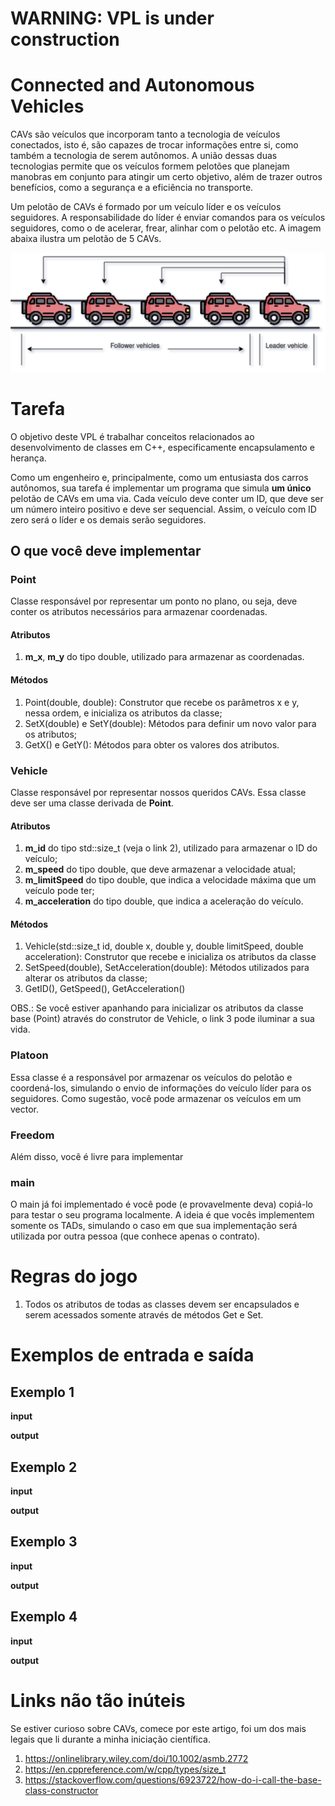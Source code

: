 # WARNING: VPL is under construction
# Connected and Autonomous Vehicles
CAVs são veículos que incorporam tanto a tecnologia de veículos conectados, isto é, são capazes de trocar informações entre si, como também a tecnologia de serem autônomos. A união dessas duas tecnologias permite que os veículos formem pelotões que planejam manobras em conjunto para atingir um certo objetivo, além de trazer outros benefícios, como a segurança e a eficiência no transporte.

Um pelotão de CAVs é formado por um veículo líder e os veículos seguidores. A responsabilidade do líder é enviar comandos para os veículos seguidores, como o de acelerar, frear, alinhar com o pelotão etc. A imagem abaixa ilustra um pelotão de 5 CAVs.

![Pelotão de CAVs](./imgs/platoon.png)

# Tarefa
O objetivo deste VPL é trabalhar conceitos relacionados ao desenvolvimento de classes em C++, especificamente encapsulamento e herança.

Como um engenheiro e, principalmente, como um entusiasta dos carros autônomos, sua tarefa é implementar um programa que simula **um único** pelotão de CAVs em uma via. Cada veículo deve conter um ID, que deve ser um número inteiro positivo e deve ser sequencial. Assim, o veículo com ID zero será o líder e os demais serão seguidores.

## O que você deve implementar
### Point
Classe responsável por representar um ponto no plano, ou seja, deve conter os atributos necessários para armazenar coordenadas.

#### Atributos
1. **m_x**, **m_y** do tipo double, utilizado para armazenar as coordenadas.

#### Métodos
1. Point(double, double): Construtor que recebe os parâmetros x e y, nessa ordem, e inicializa os atributos da classe;
2. SetX(double) e SetY(double): Métodos para definir um novo valor para os atributos;
3. GetX() e GetY(): Métodos para obter os valores dos atributos.

### Vehicle
Classe responsável por representar nossos queridos CAVs. Essa classe deve ser uma classe derivada de **Point**.

#### Atributos
1. **m_id** do tipo std::size_t (veja o link 2), utilizado para armazenar o ID do veículo;
2. **m_speed** do tipo double, que deve armazenar a velocidade atual;
3. **m_limitSpeed** do tipo double, que indica a velocidade máxima que um veículo pode ter;
4. **m_acceleration** do tipo double, que indica a aceleração do veículo.

#### Métodos
1. Vehicle(std::size_t id, double x, double y, double limitSpeed, double acceleration): Construtor que recebe e inicializa os atributos da classe
2. SetSpeed(double), SetAcceleration(double): Métodos utilizados para alterar os atributos da classe;
3. GetID(), GetSpeed(), GetAcceleration()

OBS.: Se você estiver apanhando para inicializar os atributos da classe base (Point) através do construtor de Vehicle, o link 3 pode iluminar a sua vida.

### Platoon
Essa classe é a responsável por armazenar os veículos do pelotão e coordená-los, simulando o envio de informações do veículo líder para os seguidores. Como sugestão, você pode armazenar os veículos em um vector.

### Freedom
Além disso, você é livre para implementar

### main
O main já foi implementado é você pode (e provavelmente deva) copiá-lo para testar o seu programa localmente. A ideia é que vocês implementem somente os TADs, simulando o caso em que sua implementação será utilizada por outra pessoa (que conhece apenas o contrato).

# Regras do jogo
1. Todos os atributos de todas as classes devem ser encapsulados e serem acessados somente através de métodos Get e Set.

# Exemplos de entrada e saída
## Exemplo 1
**input**

**output**

## Exemplo 2
**input**

**output**

## Exemplo 3
**input**

**output**

## Exemplo 4
**input**

**output**

# Links não tão inúteis

Se estiver curioso sobre CAVs, comece por este artigo, foi um dos mais legais que li durante a minha iniciação científica.
1. https://onlinelibrary.wiley.com/doi/10.1002/asmb.2772
2. https://en.cppreference.com/w/cpp/types/size_t
3. https://stackoverflow.com/questions/6923722/how-do-i-call-the-base-class-constructor
